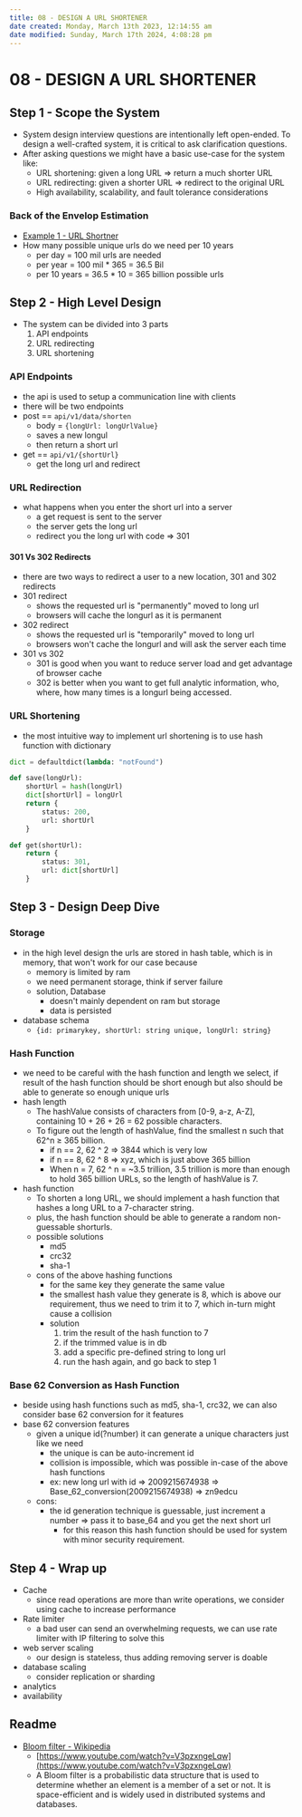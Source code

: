 ```yaml
---
title: 08 - DESIGN A URL SHORTENER
date created: Monday, March 13th 2023, 12:14:55 am
date modified: Sunday, March 17th 2024, 4:08:28 pm
---
```


# 08 - DESIGN A URL SHORTENER

## Step 1 - Scope the System

- System design interview questions are intentionally left open-ended. To design a well-crafted system, it is critical to ask clarification questions.
- After asking questions we might have a basic use-case for the system like:
	- URL shortening: given a long URL => return a much shorter URL
	- URL redirecting: given a shorter URL => redirect to the original URL
	- High availability, scalability, and fault tolerance considerations

### Back of the Envelop Estimation

- [Example 1 - URL Shortner](02%20-%20ESTIMATIONS.md#Example%201%20-%20URL%20Shortner)
- How many possible unique urls do we need per 10 years
	- per day = 100 mil urls are needed
	- per year = 100 mil * 365 = 36.5 Bil
	- per 10 years = 36.5 * 10 = 365 billion possible urls

## Step 2 - High Level Design

- The system can be divided into 3 parts
	1. API endpoints
	2. URL redirecting
	3. URL shortening

### API Endpoints

- the api is used to setup a communication line with clients
- there will be two endpoints
- post == `api/v1/data/shorten`
	- body = `{longUrl: longUrlValue}`
	- saves a new longul
	- then return a short url
- get == `api/v1/{shortUrl}`
	- get the long url and redirect

### URL Redirection

- what happens when you enter the short url into a server
	- a get request is sent to the server
	- the server gets the long url
	- redirect you the long url with code => 301

#### 301 Vs 302 Redirects

- there are two ways to redirect a user to a new location, 301 and 302 redirects
- 301 redirect
	- shows the requested url is "permanently" moved to long url
	- browsers will cache the longurl as it is permanent
- 302 redirect
	- shows the requested url is "temporarily" moved to long url
	- browsers won't cache the longurl and will ask the server each time
- 301 vs 302
	- 301 is good when you want to reduce server load and get advantage of browser cache
	- 302 is better when you want to get full analytic information, who, where, how many times is a longurl being accessed.

### URL Shortening

- the most intuitive way to implement url shortening is to use hash function with dictionary

```python
dict = defaultdict(lambda: "notFound")

def save(longUrl):
	shortUrl = hash(longUrl)
	dict[shortUrl] = longUrl
	return {
		status: 200,
		url: shortUrl
	}

def get(shortUrl):
	return {
		status: 301,
		url: dict[shortUrl]
	}

```

## Step 3 - Design Deep Dive

### Storage

- in the high level design the urls are stored in hash table, which is in memory, that won't work for our case because
	- memory is limited by ram
	- we need permanent storage, think if server failure
	- solution, Database
		- doesn't mainly dependent on ram but storage
		- data is persisted
- database schema
	- `{id: primarykey, shortUrl: string unique, longUrl: string}`

### Hash Function

- we need to be careful with the hash function and length we select, if result of the hash function should be short enough but also should be able to generate so enough unique urls
- hash length
	- The hashValue consists of characters from [0-9, a-z, A-Z], containing 10 + 26 + 26 = 62 possible characters.
	- To figure out the length of hashValue, find the smallest n such that 62^n ≥ 365 billion.
		- if n == 2, 62 ^ 2 => 3844 which is very low
		- if n == 8, 62 ^ 8 => xyz, which is just above 365 billion
		- When n = 7, 62 ^ n = ~3.5 trillion, 3.5 trillion is more than enough to hold 365 billion URLs, so the length of hashValue is 7.
- hash function
	- To shorten a long URL, we should implement a hash function that hashes a long URL to a 7-character string.
	- plus, the hash function should be able to generate a random non-guessable shorturls.
	- possible solutions
		- md5
		- crc32
		- sha-1
	- cons of the above hashing functions
		- for the same key they generate the same value
		- the smallest hash value they generate is 8, which is above our requirement, thus we need to trim it to 7, which in-turn might cause a collision
		- solution
			 1. trim the result of the hash function to 7
			 2. if the trimmed value is in db
			 3. add a specific pre-defined string to long url
			 4. run the hash again, and go back to step 1

### Base 62 Conversion as Hash Function

- beside using hash functions such as md5, sha-1, crc32, we can also consider base 62 conversion for it features
- base 62 conversion features
	- given a unique id(?number) it can generate a unique characters just like we need
		- the unique is can be auto-increment id
		- collision is impossible, which was possible in-case of the above hash functions
		- ex: new long url with id => 2009215674938 => Base_62_conversion(2009215674938) => zn9edcu
	- cons:
		- the id generation technique is guessable, just increment a number => pass it to base_64 and you get the next short url
			- for this reason this hash function should be used for system with minor security requirement.

## Step 4 - Wrap up

- Cache
	- since read operations are more than write operations, we consider using cache to increase performance
- Rate limiter
	- a bad user can send an overwhelming requests, we can use rate limiter with IP filtering to solve this
- web server scaling
	- our design is stateless, thus adding removing server is doable
- database scaling
	- consider replication or sharding
- analytics
- availability

## Readme

- [Bloom filter - Wikipedia](https://en.wikipedia.org/wiki/Bloom_filter)
	- [https://www.youtube.com/watch?v=V3pzxngeLqw](https://www.youtube.com/watch?v=V3pzxngeLqw)
	- A Bloom filter is a probabilistic data structure that is used to determine whether an element is a member of a set or not. It is space-efficient and is widely used in distributed systems and databases.
